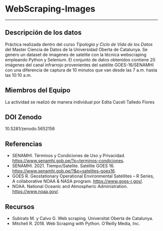 # WebScraping-Images
***
## Descripción de los datos

Práctica realizada dentro del curso *Típologia y Ciclo de Vida de los Datos* del Master Ciencia de Datos de la Universidad Oberta de Catalunya. Se genero un dataset de imagenes de satelite con la técnica webscraping empleando Python y Selenium. El conjunto de datos obtenidos contiene 20 imágenes del canal infrarrojo provenientes del satélite GOES-16/SENAMHI con una diferencia de captura de 10 minutos que van desde las 7 a.m. hasta las 10:10 a.m.

## Miembros del Equipo

La actividad se realizó de manera individual por Edita Caceli Talledo Flores

## DOI Zenodo

10.5281/zenodo.5652156

## Referencias

* SENAMHI. Términos y Condiciones de Uso y Privacidad. https://www.senamhi.gob.pe/?p=terminos-condiciones.
* SENAMHI. 2021. Tiempo/Satelite. Satélite GOES 16. https://www.senamhi.gob.pe/?&p=satelites-goes16.
* GOES R. Geostationary Operational Environmental Satellites – R Series, A collaborative NOAA & NASA program. https://www.goes-r.gov/.
* NOAA. National Oceanic and Atmospheric Administration. https://www.noaa.gov/.


## Recursos

* Subirats M. y Calvo G. Web scraping. Universitat Oberta de Catalunya.
* Mitchell R. 2018. Web Scraping with Python. O’Reilly Media, Inc.
